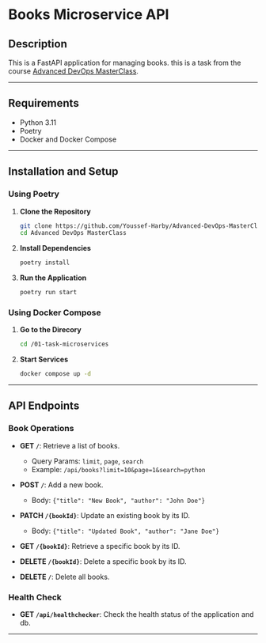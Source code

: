 # Books Microservice API

## Description

This is a FastAPI application for managing books. this is a task from the course [Advanced DevOps MasterClass](#).

---

## Requirements

- Python 3.11
- Poetry
- Docker and Docker Compose

---

## Installation and Setup

### Using Poetry

1. **Clone the Repository**

   ```bash
   git clone https://github.com/Youssef-Harby/Advanced-DevOps-MasterClass.git
   cd Advanced DevOps MasterClass
   ```

2. **Install Dependencies**

   ```bash
   poetry install
   ```

3. **Run the Application**

   ```bash
   poetry run start
   ```

### Using Docker Compose

1. **Go to the Direcory**

   ```bash
   cd /01-task-microservices
   ```

2. **Start Services**

   ```bash
   docker compose up -d
   ```

---

## API Endpoints

### Book Operations

- **GET `/`**: Retrieve a list of books.

  - Query Params: `limit`, `page`, `search`
  - Example: `/api/books?limit=10&page=1&search=python`

- **POST `/`**: Add a new book.

  - Body: `{"title": "New Book", "author": "John Doe"}`

- **PATCH `/{bookId}`**: Update an existing book by its ID.

  - Body: `{"title": "Updated Book", "author": "Jane Doe"}`

- **GET `/{bookId}`**: Retrieve a specific book by its ID.

- **DELETE `/{bookId}`**: Delete a specific book by its ID.

- **DELETE `/`**: Delete all books.

### Health Check

- **GET `/api/healthchecker`**: Check the health status of the application and db.

---

